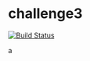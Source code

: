 # challenge3

[![Build Status](http://ec2-3-74-67-113.eu-central-1.compute.amazonaws.com/buildStatus/icon?job=challenge3)](http://ec2-3-74-67-113.eu-central-1.compute.amazonaws.com/job/challenge3/)


a
